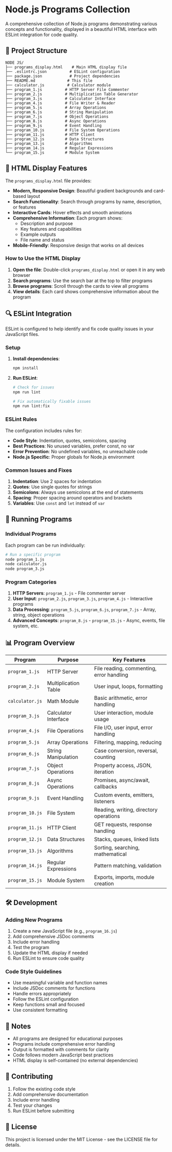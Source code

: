 # Node.js Programs Collection

A comprehensive collection of Node.js programs demonstrating various concepts and functionality, displayed in a beautiful HTML interface with ESLint integration for code quality.

## 📁 Project Structure

```
NODE JS/
├── programs_display.html    # Main HTML display file
├── .eslintrc.json          # ESLint configuration
├── package.json            # Project dependencies
├── README.md              # This file
├── calculator.js          # Calculator module
├── program_1.js          # HTTP Server File Commenter
├── program_2.js          # Multiplication Table Generator
├── program_3.js          # Calculator Interface
├── program_4.js          # File Writer & Reader
├── program_5.js          # Array Operations
├── program_6.js          # String Manipulation
├── program_7.js          # Object Operations
├── program_8.js          # Async Operations
├── program_9.js          # Event Handling
├── program_10.js         # File System Operations
├── program_11.js         # HTTP Client
├── program_12.js         # Data Structures
├── program_13.js         # Algorithms
├── program_14.js         # Regular Expressions
└── program_15.js         # Module System
```

## 🎨 HTML Display Features

The `programs_display.html` file provides:

- **Modern, Responsive Design**: Beautiful gradient backgrounds and card-based layout
- **Search Functionality**: Search through programs by name, description, or features
- **Interactive Cards**: Hover effects and smooth animations
- **Comprehensive Information**: Each program shows:
  - Description and purpose
  - Key features and capabilities
  - Example outputs
  - File name and status
- **Mobile-Friendly**: Responsive design that works on all devices

### How to Use the HTML Display

1. **Open the file**: Double-click `programs_display.html` or open it in any web browser
2. **Search programs**: Use the search bar at the top to filter programs
3. **Browse programs**: Scroll through the cards to view all programs
4. **View details**: Each card shows comprehensive information about the program

## 🔍 ESLint Integration

ESLint is configured to help identify and fix code quality issues in your JavaScript files.

### Setup

1. **Install dependencies**:
   ```bash
   npm install
   ```

2. **Run ESLint**:
   ```bash
   # Check for issues
   npm run lint
   
   # Fix automatically fixable issues
   npm run lint:fix
   ```

### ESLint Rules

The configuration includes rules for:

- **Code Style**: Indentation, quotes, semicolons, spacing
- **Best Practices**: No unused variables, prefer const, no var
- **Error Prevention**: No undefined variables, no unreachable code
- **Node.js Specific**: Proper globals for Node.js environment

### Common Issues and Fixes

1. **Indentation**: Use 2 spaces for indentation
2. **Quotes**: Use single quotes for strings
3. **Semicolons**: Always use semicolons at the end of statements
4. **Spacing**: Proper spacing around operators and brackets
5. **Variables**: Use `const` and `let` instead of `var`

## 🚀 Running Programs

### Individual Programs

Each program can be run individually:

```bash
# Run a specific program
node program_1.js
node calculator.js
node program_3.js
```

### Program Categories

1. **HTTP Servers**: `program_1.js` - File commenter server
2. **User Input**: `program_2.js`, `program_3.js`, `program_4.js` - Interactive programs
3. **Data Processing**: `program_5.js`, `program_6.js`, `program_7.js` - Array, string, object operations
4. **Advanced Concepts**: `program_8.js` - `program_15.js` - Async, events, file system, etc.

## 📊 Program Overview

| Program | Purpose | Key Features |
|---------|---------|--------------|
| `program_1.js` | HTTP Server | File reading, commenting, error handling |
| `program_2.js` | Multiplication Table | User input, loops, formatting |
| `calculator.js` | Math Module | Basic arithmetic, error handling |
| `program_3.js` | Calculator Interface | User interaction, module usage |
| `program_4.js` | File Operations | File I/O, user input, error handling |
| `program_5.js` | Array Operations | Filtering, mapping, reducing |
| `program_6.js` | String Manipulation | Case conversion, reversal, counting |
| `program_7.js` | Object Operations | Property access, JSON, iteration |
| `program_8.js` | Async Operations | Promises, async/await, callbacks |
| `program_9.js` | Event Handling | Custom events, emitters, listeners |
| `program_10.js` | File System | Reading, writing, directory operations |
| `program_11.js` | HTTP Client | GET requests, response handling |
| `program_12.js` | Data Structures | Stacks, queues, linked lists |
| `program_13.js` | Algorithms | Sorting, searching, mathematical |
| `program_14.js` | Regular Expressions | Pattern matching, validation |
| `program_15.js` | Module System | Exports, imports, module creation |

## 🛠️ Development

### Adding New Programs

1. Create a new JavaScript file (e.g., `program_16.js`)
2. Add comprehensive JSDoc comments
3. Include error handling
4. Test the program
5. Update the HTML display if needed
6. Run ESLint to ensure code quality

### Code Style Guidelines

- Use meaningful variable and function names
- Include JSDoc comments for functions
- Handle errors appropriately
- Follow the ESLint configuration
- Keep functions small and focused
- Use consistent formatting

## 📝 Notes

- All programs are designed for educational purposes
- Programs include comprehensive error handling
- Output is formatted with comments for clarity
- Code follows modern JavaScript best practices
- HTML display is self-contained (no external dependencies)

## 🤝 Contributing

1. Follow the existing code style
2. Add comprehensive documentation
3. Include error handling
4. Test your changes
5. Run ESLint before submitting

## 📄 License

This project is licensed under the MIT License - see the LICENSE file for details.
